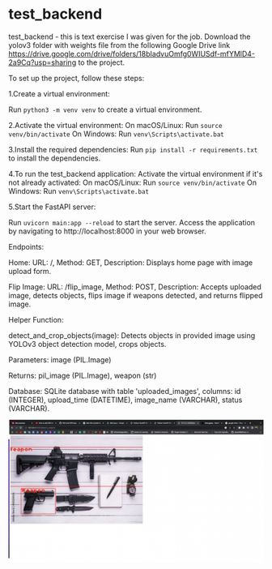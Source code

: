 # test_backend

test_backend - this is text exercise I was given for the job.
Download the yolov3 folder with weights file from the following Google Drive link https://drive.google.com/drive/folders/18bIadvuOmfg0WIUSdf-mfYMlD4-2a9Cq?usp=sharing to the project.

To set up the project, follow these steps:

1.Create a virtual environment:

Run ``` python3 -m venv venv ``` to create a virtual environment.

2.Activate the virtual environment:
On macOS/Linux: Run ```source venv/bin/activate```
On Windows: Run ```venv\Scripts\activate.bat```

3.Install the required dependencies:
Run ```pip install -r requirements.txt``` to install the dependencies.

4.To run the test_backend application:
Activate the virtual environment if it's not already activated:
On macOS/Linux: Run ```source venv/bin/activate```
On Windows: Run ```venv\Scripts\activate.bat```


5.Start the FastAPI server:

Run ```uvicorn main:app --reload``` to start the server.
Access the application by navigating to http://localhost:8000 in your web browser.


Endpoints:

Home: URL: /, Method: GET, Description: Displays home page with image upload form.


Flip Image: URL: /flip_image, Method: POST, Description: Accepts uploaded image, detects objects, flips image if weapons detected, and returns flipped image.


Helper Function:

detect_and_crop_objects(image): Detects objects in provided image using YOLOv3 object detection model, crops objects.

Parameters: image (PIL.Image)

Returns: pil_image (PIL.Image), weapon (str)


Database: SQLite database with table 'uploaded_images', columns: id (INTEGER), upload_time (DATETIME), image_name (VARCHAR), status (VARCHAR).

![Alt Text](https://github.com/allebee/test_back/blob/main/process_photo1.png)
